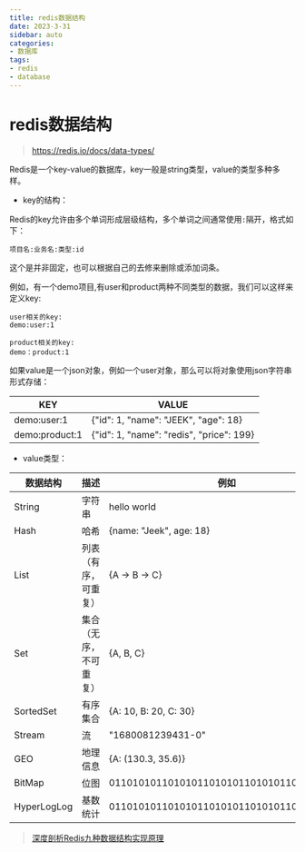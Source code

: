 ```yaml
---
title: redis数据结构
date: 2023-3-31
sidebar: auto
categories: 
- 数据库
tags: 
- redis
- database
---
```


# redis数据结构

> https://redis.io/docs/data-types/

Redis是一个key-value的数据库，key一般是string类型，value的类型多种多样。

+ key的结构： 

Redis的key允许由多个单词形成层级结构，多个单词之间通常使用`:`隔开，格式如下：

```
项目名:业务名:类型:id
```

这个是并非固定，也可以根据自己的去修来删除或添加词条。

例如，有一个demo项目,有user和product两种不同类型的数据，我们可以这样来定义key:

```
user相关的key:
demo:user:1

product相关的key:
demo：product:1

```

如果value是一个json对象，例如一个user对象，那么可以将对象使用json字符串形式存储：

| KEY            | VALUE                                    |
|----------------|------------------------------------------|
| demo:user:1    | {"id": 1, "name": "JEEK", "age": 18}     |
| demo:product:1 | {"id": 1, "name": "redis", "price": 199} |

+ value类型：

| 数据结构        | 描述          | 例如                                       |
|-------------|-------------|------------------------------------------|
| String      | 字符串         | hello world                              |
| Hash        | 哈希          | {name: "Jeek", age: 18}                  |
| List        | 列表（有序，可重复）  | {A -> B -> C}                            |
| Set         | 集合（无序，不可重复） | {A, B, C}                                |
| SortedSet   | 有序集合        | {A: 10, B: 20, C: 30}                    |
| Stream      | 流           | "1680081239431-0"                   |
| GEO         | 地理信息        | {A: (130.3, 35.6)}                       |
| BitMap      | 位图          | 0110101011010101101010110101011010101101 |
| HyperLogLog | 基数统计        | 0110101011010101101010110101011010101101 |


> [深度剖析Redis九种数据结构实现原理](https://juejin.cn/post/7220607468699451449)
